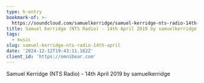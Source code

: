 ```yaml
---
type: h-entry
bookmark-of: >-
  https://soundcloud.com/samuelkerridge/samuel-kerridge-nts-radio-14th-april-2019
title: Samuel Kerridge (NTS Radio) - 14th April 2019 by samuelkerridge
tags:
  - music
slug: samuel-kerridge-nts-radio-14th-april
date: '2024-12-12T19:43:11.162Z'
client_id: 'https://omnibear.com'
---
```

Samuel Kerridge (NTS Radio) - 14th April 2019 by samuelkerridge
